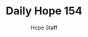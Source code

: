 ---
image: /assets/img/daily-hope-default-artwork.png
title: Daily Hope 154
number: 154
categories:
  - Daily Hope
author: Hope Staff
notes: Daily Hope 154
embed: >-
  <iframe style="border-radius:12px" src="https://open.spotify.com/embed/episode/26CGqJVv7gmUQkNyVpUrnT?utm_source=generator" width="100%" height="352" frameBorder="0" allowfullscreen="" allow="autoplay; clipboard-write; encrypted-media; fullscreen; picture-in-picture" loading="lazy"></iframe>
---